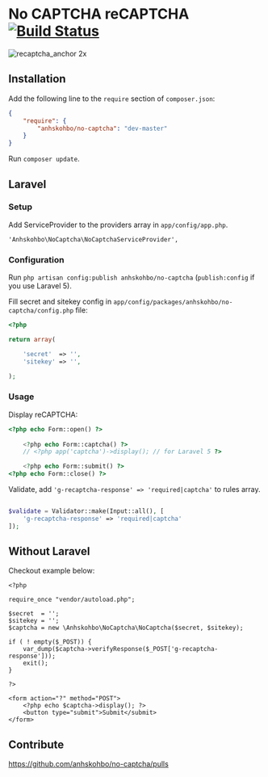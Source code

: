 No CAPTCHA reCAPTCHA [![Build Status](https://travis-ci.org/anhskohbo/no-captcha.svg?branch=master&style=flat-square)](https://travis-ci.org/anhskohbo/no-captcha)
==========

![recaptcha_anchor 2x](https://cloud.githubusercontent.com/assets/1529454/5291635/1c426412-7b88-11e4-8d16-46161a081ece.gif)


## Installation

Add the following line to the `require` section of `composer.json`:

```json
{
    "require": {
        "anhskohbo/no-captcha": "dev-master"
    }
}
```

Run `composer update`.

## Laravel

### Setup

Add ServiceProvider to the providers array in `app/config/app.php`.

```
'Anhskohbo\NoCaptcha\NoCaptchaServiceProvider',
```

### Configuration
Run `php artisan config:publish anhskohbo/no-captcha` (`publish:config` if you use Laravel 5).

Fill secret and sitekey config in `app/config/packages/anhskohbo/no-captcha/config.php` file:

```php
<?php

return array(

	'secret'  => '',
	'sitekey' => '',

);
```

### Usage

Display reCAPTCHA:

```php
<?php echo Form::open() ?>
    
    <?php echo Form::captcha() ?>
    // <?php app('captcha')->display(); // for Laravel 5 ?>

    <?php echo Form::submit() ?>
<?php echo Form::close() ?>
```

Validate, add `'g-recaptcha-response' => 'required|captcha'` to rules array.

```php

$validate = Validator::make(Input::all(), [
	'g-recaptcha-response' => 'required|captcha'
]);

```


## Without Laravel

Checkout example below:

```
<?php

require_once "vendor/autoload.php";

$secret  = '';
$sitekey = '';
$captcha = new \Anhskohbo\NoCaptcha\NoCaptcha($secret, $sitekey);

if ( ! empty($_POST)) {
    var_dump($captcha->verifyResponse($_POST['g-recaptcha-response']));
    exit();
}

?>

<form action="?" method="POST">
    <?php echo $captcha->display(); ?>
    <button type="submit">Submit</submit>
</form>

```

## Contribute

https://github.com/anhskohbo/no-captcha/pulls
